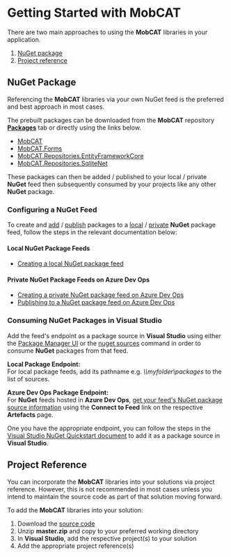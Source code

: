 # Getting Started with MobCAT
There are two main approaches to using the **MobCAT** libraries in your application.
1. [NuGet package](#nuget-package)
2. [Project reference](#project-reference)


## NuGet Package
Referencing the **MobCAT** libraries via your own NuGet feed is the preferred and best approach in most cases. 

The prebuilt packages can be downloaded from the **MobCAT** repository **[Packages](https://github.com/xamcat/mobcat-library/packages)** tab or directly using the links below.

- [MobCAT](https://github.com/xamcat/mobcat-library/packages/14497)
- [MobCAT.Forms](https://github.com/xamcat/mobcat-library/packages/14499)
- [MobCAT.Repositories.EntityFrameworkCore]()
- [MobCAT.Repositories.SqliteNet]()

These packages can then be added / published to your local / private **NuGet** feed then subsequently consumed by your projects like any other **NuGet** package.

### Configuring a NuGet Feed
To create and [add](https://docs.microsoft.com/en-us/nuget/hosting-packages/local-feeds#initializing-and-maintaining-hierarchical-folders) / [publish](https://docs.microsoft.com/en-us/azure/devops/artifacts/nuget/publish?view=azure-devops) packages to a [local](https://docs.microsoft.com/en-us/nuget/hosting-packages/local-feeds) / [private](https://docs.microsoft.com/en-gb/azure/devops/artifacts/get-started-nuget?view=azure-devops&tabs=new-nav#create-a-feed) **NuGet** package feed, follow the steps in the relevant documentation below:

#### Local NuGet Package Feeds
- [Creating a local NuGet package feed](https://docs.microsoft.com/en-us/nuget/hosting-packages/local-feeds)  

#### Private NuGet Package Feeds on Azure Dev Ops
- [Creating a private NuGet package feed on Azure Dev Ops](https://docs.microsoft.com/en-gb/azure/devops/artifacts/get-started-nuget?view=azure-devops&tabs=new-nav#create-a-feed)
- [Publishing to a NuGet package feed on Azure Dev Ops](https://docs.microsoft.com/en-us/azure/devops/artifacts/nuget/publish?view=azure-devops)


### Consuming NuGet Packages in Visual Studio
Add the feed's endpoint as a package source in **Visual Studio** using either the [Package Manager UI](https://docs.microsoft.com/en-us/nuget/consume-packages/install-use-packages-visual-studio#package-sources) or the [nuget sources](https://docs.microsoft.com/en-us/nuget/reference/cli-reference/cli-ref-sources) command in order to consume **NuGet** packages from that feed. 

**Local Package Endpoint:**  
For local package feeds, add its pathname e.g. *\\\\myfolder\\packages* to the list of sources.

**Azure Dev Ops Package Endpoint:**  
For **NuGet** feeds hosted in **Azure Dev Ops**, [get your feed's NuGet package source information](https://docs.microsoft.com/en-us/azure/devops/artifacts/nuget/consume?view=azure-devops#get-your-feeds-nuget-package-source-information) using the **Connect to Feed** link on the respective **Artefacts** page.

One you have the appropriate endpoint, you can follow the steps in the [Visual Studio NuGet Quickstart document](https://docs.microsoft.com/en-gb/azure/devops/artifacts/get-started-nuget?view=azure-devops&tabs=new-nav#consume-your-package-in-visual-studio) to add it as a package source in **Visual Studio**. 

## Project Reference
You can incorporate the **MobCAT** libraries into your solutions via project reference. However, this is not recommended in most cases unless you intend to maintain the source code as part of that solution moving forward. 

To add the **MobCAT** libraries into your solution:

1. Download the [source code](https://github.com/xamcat/mobcat-library/archive/master.zip)
2. Unzip **master.zip** and copy to your preferred working directory
3. In **Visual Studio**, add the respective project(s) to your solution
4. Add the appropriate project reference(s)